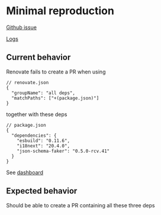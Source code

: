 # Minimal reproduction

[Github issue](https://github.com/renovatebot/renovate/issues/14551)

[Logs](https://github.com/christoferolaison/renovate-body-is-too-long/blob/main/logs)

## Current behavior

Renovate fails to create a PR when using

```
// renovate.json
{
  "groupName": "all deps",
  "matchPaths": ["+(package.json)"]
}
```

together with these deps

```
// package.json
{
  "dependencies": {
    "esbuild": "0.11.6",
    "i18next": "20.4.0",
    "json-schema-faker": "0.5.0-rcv.41"
  }
}
```

See [dashboard](https://github.com/christoferolaison/renovate-body-is-too-long/issues/4)

## Expected behavior

Should be able to create a PR containing all these three deps
